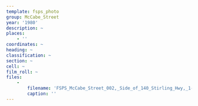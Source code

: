 ```yaml
---
template: fsps_photo
group: McCabe_Street
year: '1980'
description: ~
places:
    - ''
coordinates: ~
heading: ~
classification: ~
section: ~
cell: ~
film_roll: ~
files:
    -
        filename: 'FSPS_McCabe_Street_002,_Side_of_140_Stirling_Hwy,_1-1-A,_1980.png'
        caption: ''
---
```


